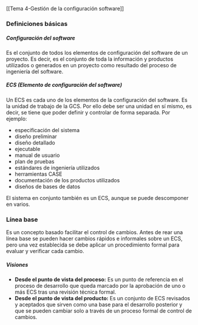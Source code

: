 [[Tema 4-Gestión de la configuración software]]

### Definiciones básicas
##### Configuración del software
Es el conjunto de todos los elementos de configuración del software de un proyecto. Es decir, es el conjunto de toda la información y productos utilizados o generados en un proyecto como resultado del proceso de ingeniería del software.

##### ECS (Elemento de configuración del software)
Un ECS es cada uno de los elementos de la configuración del software. Es la unidad de trabajo de la GCS. Por ello debe ser una unidad en sí mismo, es decir, se tiene que poder definir y controlar de forma separada. Por ejemplo:
+ especificación del sistema
+ diseño preliminar
+ diseño detallado
+ ejecutable
+ manual de usuario
+ plan de pruebas
+ estándares de ingeniería utilizados
+ herramientas CASE
+ documentación de los productos utilizados
+ diseños de bases de datos

El sistema en conjunto también es un ECS, aunque se puede descomponer en varios.

### Línea base
Es un concepto basado facilitar el control de cambios. Antes de rear una línea base se pueden hacer cambios rápidos e informales sobre un ECS, pero una vez establecida se debe aplicar un procedimiento formal para evaluar y verificar cada cambio.

##### Visiones
+ **Desde el punto de vista del proceso:** Es un punto de referencia en el proceso de desarrollo que queda marcado por la aprobación de uno o más ECS tras una revisión técnica formal.
+ **Desde el punto de vista del producto:** Es un conjunto de ECS revisados y aceptados que sirven como una base para el desarrollo posterior y que se pueden cambiar solo a través de un proceso formal de control de cambios.
